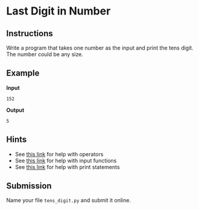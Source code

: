 # Last Digit in Number

## Instructions
Write a program that takes one number as the input and print the tens digit. The number could be any size.

## Example
**Input**
```
152
```

**Output**
```
5
```

## Hints
* See [this link](https://www.w3schools.com/python/python_operators.asp) for help with operators
* See [this link](https://www.w3schools.com/python/ref_func_input.asp) for help with input functions
* See [this link](https://www.w3schools.com/python/ref_func_print.asp) for help with print statements

## Submission
Name your file `tens_digit.py` and submit it online.
